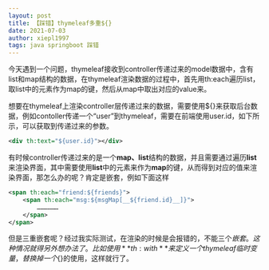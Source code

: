 ```yaml
---
layout: post
title: 【踩错】thymeleaf多重${}
date: 2021-07-03
author: xiepl1997
tags: java springboot 踩错
---
```


今天遇到一个问题，thymeleaf接收到controller传递过来的model数据中，含有list和map结构的数据，在thymeleaf渲染数据的过程中，首先用th:each遍历list，取list中的元素作为map的键，然后从map中取出对应的value来。  

想要在thymeleaf上渲染controller层传递过来的数据，需要使用${}来获取后台数据，例如contoller传递一个“user”到thymeleaf，需要在前端使用user.id，如下所示，可以获取到传递过来的参数。
```xml
<div th:text="${user.id}"></div>
```

有时候controller传递过来的是一个**map、list**结构的数据，并且需要通过遍历**list**来渲染界面，其中需要使用**list**中的元素来作为**map**的键，从而得到对应的值来渲染界面，那怎么办的呢？肯定是嵌套，例如下面这样
```xml
<span th:each="friend:${friends}">
	<span th:each="msg:${msgMap[__${friend.id}__]}">
		………………
	</span>
</span>
```
但是三重嵌套呢？经过我实际测试，在渲染的时候是会报错的，不能三个${}嵌套。这种情况就得另外想办法了。比如使用**th:with**来定义一个thymeleaf临时变量，替换掉一个${}的使用，这样就行了。